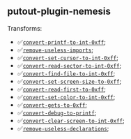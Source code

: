 ## putout-plugin-nemesis

Transforms:

- ✅[`convert-printf-to-int-0xff`](https://putout.cloudcmd.io/#/gist/1d20463027c9f8ef0926d0031a602b5c/c347707d4b5bc41bc764705b36679e55203d7204);
- ✅[`remove-useless-imports`](https://putout.cloudcmd.io/#/gist/7d513c2f0b80435db5c6191ebd535efe/8c7c6075eb0a9878d223637b0fd86c7d50ea535a);
- ✅[`convert-set-cursor-to-int-0xff`](https://putout.cloudcmd.io/#/gist/e35f9d22c2e219227e2b06caf9be08d4/81cbdb1367607e9dda83594958ac0d6b346e67eb);
- ✅[`convert-read-sector-to-int-0xff`](https://putout.cloudcmd.io/#/gist/6ae8820756ba1af043f93f3bdb49360e/0be46185f32f36c3f5126a1af753c3f741388cd0);
- ✅[`convert-find-file-to-int-0xff`](https://putout.cloudcmd.io/#/gist/2418e874e298b187a04d245a8351f66f/2d2e4b1f8caa652aab613162bd81f0b6e460a1fa);
- ✅[`convert-set-screen-size-to-0xff`](https://putout.cloudcmd.io/#/gist/38fafd9ef79f96fccbf78966ad912508/a75089d6a7fcd3c96efe36dc1890a54b02ad40e0);
- ✅[`convert-read-first-to-0xff`](https://putout.cloudcmd.io/#/gist/473ebf06c3a5b17523adca09ca3240a9/dc4e3d59a06be51985d0b002f8199e0f3618274e);
- ✅[`convert-set-color-to-int-0xff`](https://putout.cloudcmd.io/#/gist/a2dfbe8d6cf1f79328c572d5f10b201c/7b0f12fb1e4a61bac0914e3697eff75678bcb707);
- ✅[`convert-gets-to-0xff`](https://putout.cloudcmd.io/#/gist/ac0146b899433d90ba83214a20865db0/4fce39e0d68031b05a65a68aa817c29d46560f4f);
- ✅[`convert-debug-to-printf`](https://putout.cloudcmd.io/#/gist/2bc7d9ead127236ae4593c8abe150538/5993e8fe1355acbab1778f1cf70b2311c21913b1);
- ✅[`convert-clear-screen-to-int-0xff`](https://putout.cloudcmd.io/#/gist/693fcd438d105d74a243636662d79011/a722a5729204527189e5dc1b2a867e053cf2e0f5);
- ✅[`remove-useless-declarations`](https://putout.cloudcmd.io/#/gist/9045b99fbb58a53047dec060d3f143cf/646d41281b8010f6b4429b81cc4ba6987c12a041);
